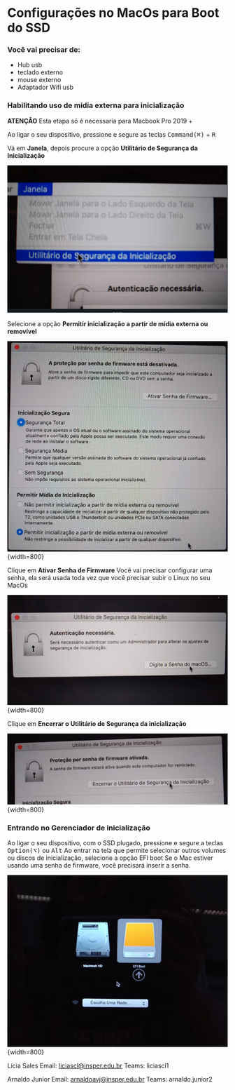 # Configurações no MacOs para Boot do SSD 

### Você vai precisar de:

- Hub usb
- teclado externo
- mouse externo
- Adaptador Wifi usb


### Habilitando uso de midia externa para inicialização

**ATENÇÃO**
Esta etapa só é necessaria para Macbook Pro 2019 +

Ao ligar o seu dispositivo, pressione e segure as teclas <kbd>Command(⌘)</kbd> + <kbd>R</kbd>

Vá em **Janela**, depois procure a opção **Utilitário de Segurança da Inicialização**

![img/util.png](img/util.png)

Selecione a opção **Permitir inicialização a partir de mídia externa ou removível**

![img/permitindo.png](img/permitindo.png){width=800}


Clique em **Ativar Senha de Firmware** Você vai precisar configurar uma senha, ela será usada toda vez que você precisar subir o Linux no seu MacOs

![img/senha.png](img/senha.png){width=800}

Clique em **Encerrar o Utilitário de Segurança da inicialização** 

![img/encerrar.png](img/encerrar.png){width=800}

### Entrando no Gerenciador de inicialização

Ao ligar o seu dispositivo, com o SSD plugado, pressione e segure a teclas  <kbd>Option(⌥)</kbd> ou <kbd>Alt</kbd>
Ao entrar na tela que permite selecionar outros volumes ou discos de inicialização, selecione a opção EFI boot 
Se o Mac estiver usando uma senha de firmware, você precisará inserir a senha.


![img/disco.png](img/disco.png){width=800}




Lícia Sales
Email: liciascl@insper.edu.br
Teams: liciascl1

Arnaldo Junior
Email: arnaldoavj@insper.edu.br
Teams: arnaldo.junior2


